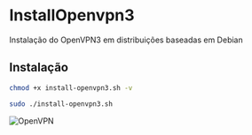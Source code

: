 # InstallOpenvpn3
Instalação do OpenVPN3 em distribuições baseadas em Debian

## Instalação

```bash
chmod +x install-openvpn3.sh -v

sudo ./install-openvpn3.sh
```

![OpenVPN](https://user-images.githubusercontent.com/68034907/208421611-03bd589f-79f6-4cdc-becb-b46eb6103120.png)
